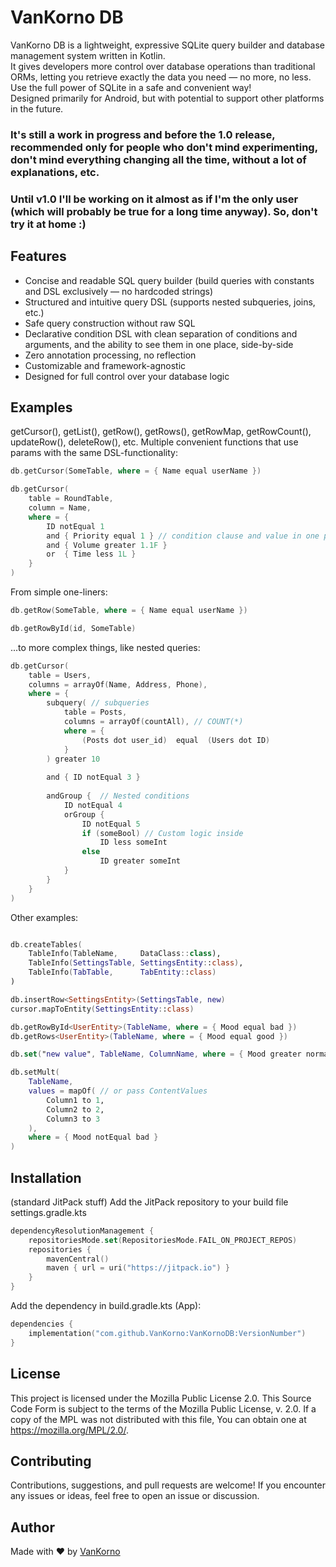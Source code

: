 # VanKorno DB

VanKorno DB is a lightweight, expressive SQLite query builder and database management system written in Kotlin.  
It gives developers more control over database operations than traditional ORMs, letting you retrieve exactly the data you need — no more, no less.  
Use the full power of SQLite in a safe and convenient way!  
Designed primarily for Android, but with potential to support other platforms in the future.

### It's still a work in progress and before the 1.0 release, recommended only for people who don't mind experimenting, don't mind everything changing all the time, without a lot of explanations, etc.
### Until v1.0 I'll be working on it almost as if I'm the only user (which will probably be true for a long time anyway). So, don't try it at home :)


## Features

- Concise and readable SQL query builder (build queries with constants and DSL exclusively — no hardcoded strings)
- Structured and intuitive query DSL (supports nested subqueries, joins, etc.)
- Safe query construction without raw SQL
- Declarative condition DSL with clean separation of conditions and arguments, and the ability to see them in one place, side-by-side
- Zero annotation processing, no reflection
- Customizable and framework-agnostic
- Designed for full control over your database logic


## Examples

getCursor(), getList(), getRow(), getRows(), getRowMap, getRowCount(), updateRow(), deleteRow(), etc.
Multiple convenient functions that use params with the same DSL-functionality:

```kotlin
db.getCursor(SomeTable, where = { Name equal userName })

db.getCursor(
    table = RoundTable,
    column = Name,
    where = {
        ID notEqual 1
        and { Priority equal 1 } // condition clause and value in one place
        and { Volume greater 1.1F }
        or  { Time less 1L }
    }
)
```


From simple one-liners:
```kotlin
db.getRow(SomeTable, where = { Name equal userName })

db.getRowById(id, SomeTable)
```

...to more complex things, like nested queries:

```kotlin
db.getCursor(
    table = Users,
    columns = arrayOf(Name, Address, Phone),
    where = {
        subquery( // subqueries
            table = Posts,
            columns = arrayOf(countAll), // COUNT(*)
            where = {
                (Posts dot user_id)  equal  (Users dot ID)
            }
        ) greater 10
        
        and { ID notEqual 3 }
        
        andGroup {  // Nested conditions
            ID notEqual 4
            orGroup {
                ID notEqual 5
                if (someBool) // Custom logic inside
                    ID less someInt
                else
                    ID greater someInt
            }
        }
    }
)
```

Other examples:

```kotlin

db.createTables(
    TableInfo(TableName,     DataClass::class),
    TableInfo(SettingsTable, SettingsEntity::class),
    TableInfo(TabTable,      TabEntity::class)
)

db.insertRow<SettingsEntity>(SettingsTable, new)
cursor.mapToEntity(SettingsEntity::class)

db.getRowById<UserEntity>(TableName, where = { Mood equal bad })
db.getRows<UserEntity>(TableName, where = { Mood equal good })

db.set("new value", TableName, ColumnName, where = { Mood greater normal })

db.setMult(
    TableName,
    values = mapOf( // or pass ContentValues
        Column1 to 1,
        Column2 to 2,
        Column3 to 3
    ),
    where = { Mood notEqual bad }
)

```

## Installation
(standard JitPack stuff)
Add the JitPack repository to your build file settings.gradle.kts
```kotlin
dependencyResolutionManagement {
	repositoriesMode.set(RepositoriesMode.FAIL_ON_PROJECT_REPOS)
	repositories {
		mavenCentral()
		maven { url = uri("https://jitpack.io") }
	}
}
```

Add the dependency in build.gradle.kts (App):
```kotlin
dependencies {
    implementation("com.github.VanKorno:VanKornoDB:VersionNumber")
}
```



## License
This project is licensed under the Mozilla Public License 2.0.
This Source Code Form is subject to the terms of the Mozilla Public License, v. 2.0.
If a copy of the MPL was not distributed with this file, You can obtain one at https://mozilla.org/MPL/2.0/.

## Contributing
Contributions, suggestions, and pull requests are welcome!
If you encounter any issues or ideas, feel free to open an issue or discussion.

## Author
Made with ❤️ by [VanKorno](https://github.com/VanKorno)